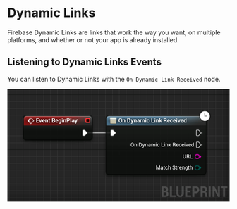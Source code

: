 # Dynamic Links
Firebase Dynamic Links are links that work the way you want, on multiple platforms, and whether or not your app is already installed.

## Listening to Dynamic Links Events
You can listen to Dynamic Links with the `On Dynamic Link Received` node.

![](https://github.com/Pandoa/FirebaseFeatures/blob/main/Images/DynamicLinksEvent.png?raw=true)